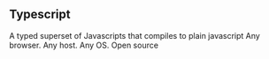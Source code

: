 ## Typescript

<span class="fragment fade-in">
A typed superset of Javascripts that compiles to plain javascript
Any browser. Any host. Any OS. Open source
</span>